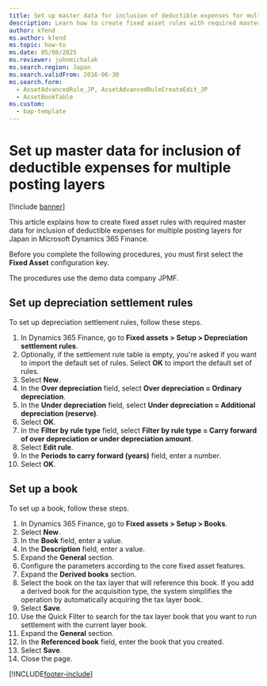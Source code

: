 ```yaml
---
title: Set up master data for inclusion of deductible expenses for multiple posting layers
description: Learn how to create fixed asset rules with required master data for inclusion of deductible expenses for Japan in Microsoft Dynamics 365 Finance.
author: kfend
ms.author: kfend
ms.topic: how-to
ms.date: 05/08/2025
ms.reviewer: johnmichalak
ms.search.region: Japan
ms.search.validFrom: 2016-06-30
ms.search.form: 
  - AssetAdvancedRule_JP, AssetAdvancedRuleCreateEdit_JP
  - AssetBookTable
ms.custom: 
  - bap-template
---
```


# Set up master data for inclusion of deductible expenses for multiple posting layers

[!include [banner](../../includes/banner.md)]

This article explains how to create fixed asset rules with required master data for inclusion of deductible expenses  for multiple posting layers for Japan in Microsoft Dynamics 365 Finance.

Before you complete the following procedures, you must first select the **Fixed Asset** configuration key.

The procedures use the demo data company JPMF.

## Set up depreciation settlement rules

To set up depreciation settlement rules, follow these steps.

1. In Dynamics 365 Finance, go to **Fixed assets \> Setup \> Depreciation settlement rules**.
1. Optionally, if the settlement rule table is empty, you're asked if you want to import the default set of rules. Select **OK** to import the default set of rules.  
1. Select **New**.
1. In the **Over depreciation** field, select **Over depreciation = Ordinary depreciation**.  
1. In the **Under depreciation** field, select **Under depreciation = Additional depreciation (reserve)**.  
1. Select **OK**.
1. In the **Filter by rule type** field, select **Filter by rule type = Carry forward of over depreciation or under depreciation amount**.  
1. Select **Edit rule**.
1. In the **Periods to carry forward (years)** field, enter a number.
1. Select **OK**.

## Set up a book

To set up a book, follow these steps.

1. In Dynamics 365 Finance, go to **Fixed assets \> Setup \> Books**.
1. Select **New**.
1. In the **Book** field, enter a value.
1. In the **Description** field, enter a value.
1. Expand the **General** section.
1. Configure the parameters according to the core fixed asset features.  
1. Expand the **Derived books** section.
1. Select the book on the tax layer that will reference this book. If you add a derived book for the acquisition type, the system simplifies the operation by automatically acquiring the tax layer book.
1. Select **Save**.
1. Use the Quick Filter to search for the tax layer book that you want to run settlement with the current layer book.  
1. Expand the **General** section.
1. In the **Referenced book** field, enter the book that you created.  
1. Select **Save**.
1. Close the page.



[!INCLUDE[footer-include](../../../includes/footer-banner.md)]
